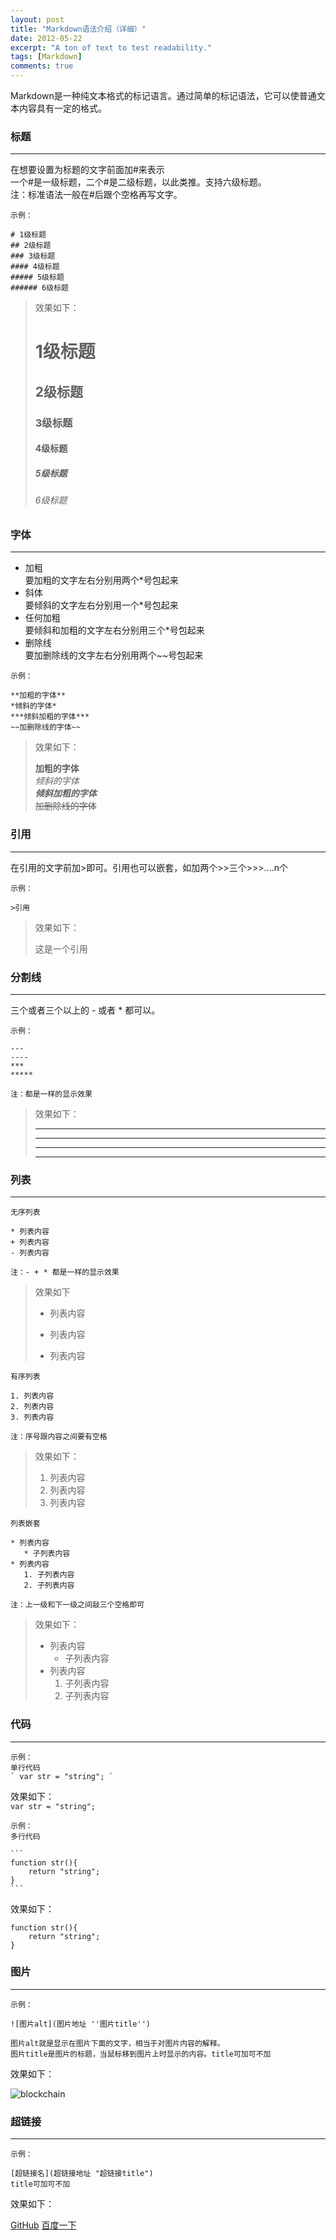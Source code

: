 ```yaml
---
layout: post
title: "Markdown语法介绍（详细）"
date: 2012-05-22
excerpt: "A ton of text to test readability."
tags: [Markdown]
comments: true
---
```

Markdown是一种纯文本格式的标记语言。通过简单的标记语法，它可以使普通文本内容具有一定的格式。

### 标题
---
在想要设置为标题的文字前面加#来表示  
一个#是一级标题，二个#是二级标题，以此类推。支持六级标题。  
注：标准语法一般在#后跟个空格再写文字。

~~~
示例：

# 1级标题
## 2级标题
### 3级标题
#### 4级标题
##### 5级标题
###### 6级标题
~~~

> 效果如下：
> # 1级标题
> ## 2级标题
> ### 3级标题
> #### 4级标题
> ##### 5级标题
> ###### 6级标题

### 字体
---
* 加粗  
  要加粗的文字左右分别用两个*号包起来
* 斜体  
  要倾斜的文字左右分别用一个*号包起来
* 任何加粗  
  要倾斜和加粗的文字左右分别用三个*号包起来
* 删除线  
  要加删除线的文字左右分别用两个~~号包起来
  
~~~
示例：

**加粗的字体**  
*倾斜的字体*  
***倾斜加粗的字体***  
~~加删除线的字体~~
~~~

> 效果如下：
> 
> **加粗的字体**  
*倾斜的字体*  
***倾斜加粗的字体***  
~~加删除线的字体~~  

### 引用
---
在引用的文字前加>即可。引用也可以嵌套，如加两个>>三个>>>....n个
~~~
示例：

>引用
~~~

>效果如下：
>
>这是一个引用  

### 分割线
---
三个或者三个以上的 - 或者 * 都可以。

~~~
示例：

---
----
***
*****
  
注：都是一样的显示效果
~~~

> 效果如下：  
> 
> ---  
> ----
> ***  
> **** 


###  列表
---

~~~
无序列表  

* 列表内容  
+ 列表内容   
- 列表内容   
  
注：- + * 都是一样的显示效果   
~~~

> 效果如下  
> 
> *  列表内容  
> + 列表内容  
> - 列表内容  

~~~
有序列表  

1. 列表内容  
2. 列表内容  
3. 列表内容  

注：序号跟内容之间要有空格
~~~

> 效果如下：  
> 
> 1. 列表内容  
> 2. 列表内容  
> 3. 列表内容  

~~~
列表嵌套

* 列表内容  
   * 子列表内容  
* 列表内容  
   1. 子列表内容  
   2. 子列表内容  
   
注：上一级和下一级之间敲三个空格即可
~~~

> 效果如下：  
> * 列表内容  
>    * 子列表内容  
> * 列表内容  
>    1. 子列表内容  
>    2. 子列表内容


### 代码
---
~~~
示例：
单行代码
` var str = "string"; `
~~~

效果如下：  
`var str = "string";`

~~~
示例：
多行代码

```
function str(){
	return "string";
}
```
~~~

效果如下：
```
function str(){
	return "string";
}
```

### 图片
---
~~~
示例：

![图片alt](图片地址 ''图片title'')

图片alt就是显示在图片下面的文字，相当于对图片内容的解释。
图片title是图片的标题，当鼠标移到图片上时显示的内容。title可加可不加
~~~

效果如下：

![blockchain](https://ss0.bdstatic.com/70cFvHSh_Q1YnxGkpoWK1HF6hhy/it/u=702257389,1274025419&fm=27&gp=0.jpg "区块链")

### 超链接
---
~~~
示例：

[超链接名](超链接地址 "超链接title")
title可加可不加
~~~

效果如下：

[GitHub](http://github.com)
[百度一下](http://baidu.com)